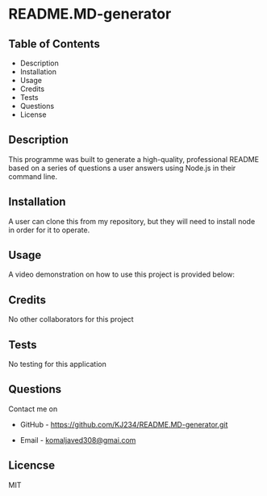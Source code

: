# README.MD-generator

## Table of Contents

- Description
- Installation
- Usage
- Credits
- Tests
- Questions
- License

## Description

This programme was built to generate a high-quality, professional README based on a series of questions a user answers using Node.js in their command line.

## Installation

A user can clone this from my repository, but they will need to install node in order for it to operate.

## Usage

A video demonstration on how to use this project is provided below:

## Credits

No other collaborators for this project

## Tests

No testing for this application

## Questions

Contact me on

- GitHub - https://github.com/KJ234/README.MD-generator.git

* Email - komaljaved308@gmai.com

## Licencse

MIT
